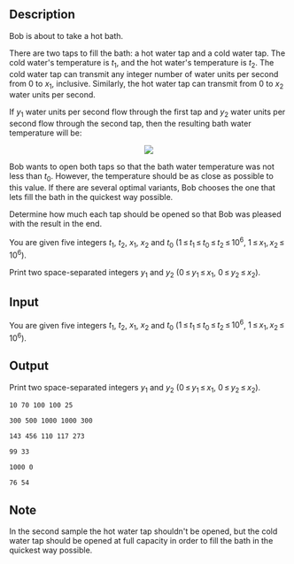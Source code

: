## Description

<div><p>Bob is about to take a hot bath. </p><p>There are two taps to fill the bath: a hot water tap and a cold water tap. The cold water's temperature is <span class="tex-span"><i>t</i><sub class="lower-index">1</sub></span>, and the hot water's temperature is <span class="tex-span"><i>t</i><sub class="lower-index">2</sub></span>. The cold water tap can transmit any integer number of water units per second from <span class="tex-span">0</span> to <span class="tex-span"><i>x</i><sub class="lower-index">1</sub></span>, inclusive. Similarly, the hot water tap can transmit from <span class="tex-span">0</span> to <span class="tex-span"><i>x</i><sub class="lower-index">2</sub></span> water units per second.</p><p>If <span class="tex-span"><i>y</i><sub class="lower-index">1</sub></span> water units per second flow through the first tap and <span class="tex-span"><i>y</i><sub class="lower-index">2</sub></span> water units per second flow through the second tap, then the resulting bath water temperature will be:</p><center class="tex-equation"><img align="middle" class="tex-formula" src="file://GsGBTtLO.png" style="max-width: 100.0%;max-height: 100.0%;"></center><p>Bob wants to open both taps so that the bath water temperature was not less than <span class="tex-span"><i>t</i><sub class="lower-index">0</sub></span>. However, the temperature should be as close as possible to this value. If there are several optimal variants, Bob chooses the one that lets fill the bath in the quickest way possible.</p><p>Determine how much each tap should be opened so that Bob was pleased with the result in the end.</p></div><div class="input-specification"><p>You are given five integers <span class="tex-span"><i>t</i><sub class="lower-index">1</sub></span>, <span class="tex-span"><i>t</i><sub class="lower-index">2</sub></span>, <span class="tex-span"><i>x</i><sub class="lower-index">1</sub></span>, <span class="tex-span"><i>x</i><sub class="lower-index">2</sub></span> and <span class="tex-span"><i>t</i><sub class="lower-index">0</sub></span> (<span class="tex-span">1 ≤ <i>t</i><sub class="lower-index">1</sub> ≤ <i>t</i><sub class="lower-index">0</sub> ≤ <i>t</i><sub class="lower-index">2</sub> ≤ 10<sup class="upper-index">6</sup></span>, <span class="tex-span">1 ≤ <i>x</i><sub class="lower-index">1</sub>, <i>x</i><sub class="lower-index">2</sub> ≤ 10<sup class="upper-index">6</sup></span>).</p></div><div class="output-specification"><p>Print two space-separated integers <span class="tex-span"><i>y</i><sub class="lower-index">1</sub></span> and <span class="tex-span"><i>y</i><sub class="lower-index">2</sub></span> (<span class="tex-span">0 ≤ <i>y</i><sub class="lower-index">1</sub> ≤ <i>x</i><sub class="lower-index">1</sub></span>, <span class="tex-span">0 ≤ <i>y</i><sub class="lower-index">2</sub> ≤ <i>x</i><sub class="lower-index">2</sub></span>).</p></div>

## Input

<p>You are given five integers <span class="tex-span"><i>t</i><sub class="lower-index">1</sub></span>, <span class="tex-span"><i>t</i><sub class="lower-index">2</sub></span>, <span class="tex-span"><i>x</i><sub class="lower-index">1</sub></span>, <span class="tex-span"><i>x</i><sub class="lower-index">2</sub></span> and <span class="tex-span"><i>t</i><sub class="lower-index">0</sub></span> (<span class="tex-span">1 ≤ <i>t</i><sub class="lower-index">1</sub> ≤ <i>t</i><sub class="lower-index">0</sub> ≤ <i>t</i><sub class="lower-index">2</sub> ≤ 10<sup class="upper-index">6</sup></span>, <span class="tex-span">1 ≤ <i>x</i><sub class="lower-index">1</sub>, <i>x</i><sub class="lower-index">2</sub> ≤ 10<sup class="upper-index">6</sup></span>).</p>

## Output

<p>Print two space-separated integers <span class="tex-span"><i>y</i><sub class="lower-index">1</sub></span> and <span class="tex-span"><i>y</i><sub class="lower-index">2</sub></span> (<span class="tex-span">0 ≤ <i>y</i><sub class="lower-index">1</sub> ≤ <i>x</i><sub class="lower-index">1</sub></span>, <span class="tex-span">0 ≤ <i>y</i><sub class="lower-index">2</sub> ≤ <i>x</i><sub class="lower-index">2</sub></span>).</p>





```input1
10 70 100 100 25

```




```input2
300 500 1000 1000 300

```




```input3
143 456 110 117 273

```




```output1
99 33
```




```output2
1000 0
```




```output3
76 54
```



## Note

<p>In the second sample the hot water tap shouldn't be opened, but the cold water tap should be opened at full capacity in order to fill the bath in the quickest way possible.</p>
